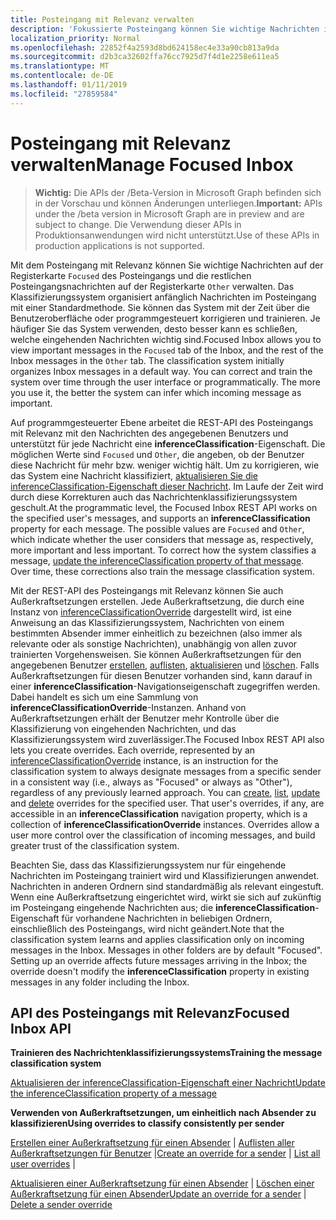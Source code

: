 ```yaml
---
title: Posteingang mit Relevanz verwalten
description: 'Fokussierte Posteingang können Sie wichtige Nachrichten in Anzeigen der `Focused` auf der Registerkarte Posteingang und dem Rest der Posteingangsnachrichten in der `Other` Registerkarte. Das System Klassifikation '
localization_priority: Normal
ms.openlocfilehash: 22852f4a2593d8bd624158ec4e33a90cb813a9da
ms.sourcegitcommit: d2b3ca32602ffa76cc7925d7f4d1e2258e611ea5
ms.translationtype: MT
ms.contentlocale: de-DE
ms.lasthandoff: 01/11/2019
ms.locfileid: "27859584"
---
```

# <a name="manage-focused-inbox"></a><span data-ttu-id="bc44c-103">Posteingang mit Relevanz verwalten</span><span class="sxs-lookup"><span data-stu-id="bc44c-103">Manage Focused Inbox</span></span>

> <span data-ttu-id="bc44c-104">**Wichtig:** Die APIs der /Beta-Version in Microsoft Graph befinden sich in der Vorschau und können Änderungen unterliegen.</span><span class="sxs-lookup"><span data-stu-id="bc44c-104">**Important:** APIs under the /beta version in Microsoft Graph are in preview and are subject to change.</span></span> <span data-ttu-id="bc44c-105">Die Verwendung dieser APIs in Produktionsanwendungen wird nicht unterstützt.</span><span class="sxs-lookup"><span data-stu-id="bc44c-105">Use of these APIs in production applications is not supported.</span></span>

<span data-ttu-id="bc44c-p102">Mit dem Posteingang mit Relevanz können Sie wichtige Nachrichten auf der Registerkarte `Focused` des Posteingangs und die restlichen Posteingangsnachrichten auf der Registerkarte `Other` verwalten. Das Klassifizierungssystem organisiert anfänglich Nachrichten im Posteingang mit einer Standardmethode. Sie können das System mit der Zeit über die Benutzeroberfläche oder programmgesteuert korrigieren und trainieren. Je häufiger Sie das System verwenden, desto besser kann es schließen, welche eingehenden Nachrichten wichtig sind.</span><span class="sxs-lookup"><span data-stu-id="bc44c-p102">Focused Inbox allows you to view important messages in the `Focused` tab of the Inbox, and the rest of the Inbox messages in the `Other` tab. The classification system initially organizes Inbox messages in a default way. You can correct and train the system over time through the user interface or programmatically. The more you use it, the better the system can infer which incoming message as important.</span></span>

<span data-ttu-id="bc44c-p103">Auf programmgesteuerter Ebene arbeitet die REST-API des Posteingangs mit Relevanz mit den Nachrichten des angegebenen Benutzers und unterstützt für jede Nachricht eine **inferenceClassification**-Eigenschaft. Die möglichen Werte sind `Focused` und `Other`, die angeben, ob der Benutzer diese Nachricht für mehr bzw. weniger wichtig hält. Um zu korrigieren, wie das System eine Nachricht klassifiziert, [aktualisieren Sie die inferenceClassification-Eigenschaft dieser Nachricht](../api/message-update.md). Im Laufe der Zeit wird durch diese Korrekturen auch das Nachrichtenklassifizierungssystem geschult.</span><span class="sxs-lookup"><span data-stu-id="bc44c-p103">At the programmatic level, the Focused Inbox REST API works on the specified user's messages, and supports an **inferenceClassification** property for each message. The possible values are `Focused` and `Other`, which indicate whether the user considers that message as, respectively, more important and less important. To correct how the system classifies a message, [update the inferenceClassification property of that message](../api/message-update.md). Over time, these corrections also train the message classification system.</span></span>

<span data-ttu-id="bc44c-p104">Mit der REST-API des Posteingangs mit Relevanz können Sie auch Außerkraftsetzungen erstellen. Jede Außerkraftsetzung, die durch eine Instanz von [inferenceClassificationOverride](../resources/inferenceclassificationoverride.md) dargestellt wird, ist eine Anweisung an das Klassifizierungssystem, Nachrichten von einem bestimmten Absender immer einheitlich zu bezeichnen (also immer als relevante oder als sonstige Nachrichten), unabhängig von allen zuvor trainierten Vorgehensweisen. Sie können Außerkraftsetzungen für den angegebenen Benutzer [erstellen](../api/inferenceclassification-post-overrides.md), [auflisten](../api/inferenceclassification-list-overrides.md), [aktualisieren](../api/inferenceclassificationoverride-update.md) und [löschen](../api/inferenceclassificationoverride-delete.md). Falls Außerkraftsetzungen für diesen Benutzer vorhanden sind, kann darauf in einer **inferenceClassification**-Navigationseigenschaft zugegriffen werden. Dabei handelt es sich um eine Sammlung von **inferenceClassificationOverride**-Instanzen. Anhand von Außerkraftsetzungen erhält der Benutzer mehr Kontrolle über die Klassifizierung von eingehenden Nachrichten, und das Klassifizierungssystem wird zuverlässiger.</span><span class="sxs-lookup"><span data-stu-id="bc44c-p104">The Focused Inbox REST API also lets you create overrides. Each override, represented by an [inferenceClassificationOverride](../resources/inferenceclassificationoverride.md) instance, is an instruction for the classification system to always designate messages from a specific sender in a consistent way (i.e., always as "Focused" or always as "Other"), regardless of any previously learned approach. You can [create](../api/inferenceclassification-post-overrides.md), [list](../api/inferenceclassification-list-overrides.md), [update](../api/inferenceclassificationoverride-update.md) and [delete](../api/inferenceclassificationoverride-delete.md) overrides for the specified user. That user's overrides, if any, are accessible in an **inferenceClassification** navigation property, which is a collection of **inferenceClassificationOverride** instances. Overrides allow a user more control over the classification of incoming messages, and build greater trust of the classification system.</span></span>

<span data-ttu-id="bc44c-p105">Beachten Sie, dass das Klassifizierungssystem nur für eingehende Nachrichten im Posteingang trainiert wird und Klassifizierungen anwendet. Nachrichten in anderen Ordnern sind standardmäßig als relevant eingestuft. Wenn eine Außerkraftsetzung eingerichtet wird, wirkt sie sich auf zukünftig im Posteingang eingehende Nachrichten aus; die **inferenceClassification**-Eigenschaft für vorhandene Nachrichten in beliebigen Ordnern, einschließlich des Posteingangs, wird nicht geändert.</span><span class="sxs-lookup"><span data-stu-id="bc44c-p105">Note that the classification system learns and applies classification only on incoming messages in the Inbox. Messages in other folders are by default "Focused". Setting up an override affects future messages arriving in the Inbox; the override doesn't modify the **inferenceClassification** property in existing messages in any folder including the Inbox.</span></span>

## <a name="focused-inbox-api"></a><span data-ttu-id="bc44c-121">API des Posteingangs mit Relevanz</span><span class="sxs-lookup"><span data-stu-id="bc44c-121">Focused Inbox API</span></span>

<span data-ttu-id="bc44c-122">**Trainieren des Nachrichtenklassifizierungssystems**</span><span class="sxs-lookup"><span data-stu-id="bc44c-122">**Training the message classification system**</span></span>

[<span data-ttu-id="bc44c-123">Aktualisieren der inferenceClassification-Eigenschaft einer Nachricht</span><span class="sxs-lookup"><span data-stu-id="bc44c-123">Update the inferenceClassification property of a message</span></span>](../api/message-update.md)


<span data-ttu-id="bc44c-124">**Verwenden von Außerkraftsetzungen, um einheitlich nach Absender zu klassifizieren**</span><span class="sxs-lookup"><span data-stu-id="bc44c-124">**Using overrides to classify consistently per sender**</span></span>

<span data-ttu-id="bc44c-125">[Erstellen einer Außerkraftsetzung für einen Absender](../api/inferenceclassification-post-overrides.md) | [Auflisten aller Außerkraftsetzungen für Benutzer](../api/inferenceclassification-list-overrides.md) |</span><span class="sxs-lookup"><span data-stu-id="bc44c-125">[Create an override for a sender](../api/inferenceclassification-post-overrides.md) | [List all user overrides](../api/inferenceclassification-list-overrides.md) |</span></span>

<span data-ttu-id="bc44c-126">[Aktualisieren einer Außerkraftsetzung für einen Absender](../api/inferenceclassificationoverride-update.md) | [Löschen einer Außerkraftsetzung für einen Absender](../api/inferenceclassificationoverride-delete.md)</span><span class="sxs-lookup"><span data-stu-id="bc44c-126">[Update an override for a sender](../api/inferenceclassificationoverride-update.md) | [Delete a sender override](../api/inferenceclassificationoverride-delete.md)</span></span> 
